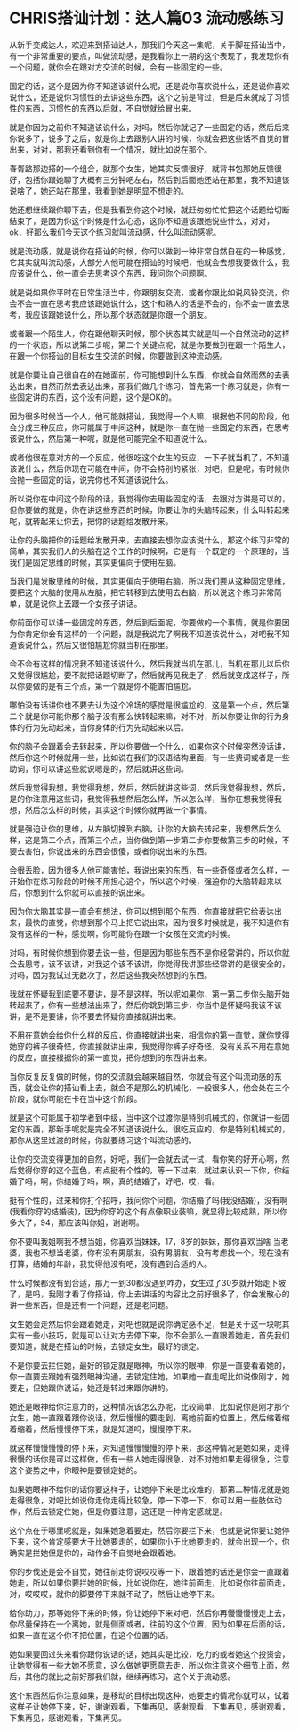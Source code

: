 # CHRIS搭讪计划：达人篇03 流动感练习

从新手变成达人，欢迎来到搭讪达人，那我们今天这一集呢，关于脚在搭讪当中，有一个非常重要的要点，叫做流动感，是我看你上一期的这个表现了，我发现你有一个问题，就你会在跟对方交流的时候，会有一些固定的一些。

固定的话，这个是因为你不知道该说什么呢，还是说你喜欢说什么，还是说你喜欢说什么，还是说你习惯性的去讲这些东西，这个之前是背过，但是后来就成了习惯性的东西，习惯性的东西以后就，不自觉就给冒出来。

就是你因为之前你不知道该说什么，对吗，然后你就记了一些固定的话，然后后来你说多了，说多了之后，就是你上去跟别人讲的时候，你就会把这些话不自觉的冒出来，对对，那我还看到你有一个情况，就比如说在那个。

春胥路那边搭的一个组合，就那个女生，她其实反馈很好，就背书包那她反馈很好，包括你跟她聊了大概有三分钟吧左右，然后到后面她还站在那里，我不知道该说啥了，她还站在那里，我看到她是明显不想走的。

她还想继续跟你聊下去，但是我看到你这个时候，就赶匆匆忙忙把这个话题给切断结束了，是因为你这个时候是什么心态，这你不知道该跟她说些什么，对对，ok，好那么我们今天这个练习就叫流动感，什么叫流动感呢。

就是流动感，就是说你在搭讪的时候，你可以做到一种非常自然自在的一种感觉，它其实就叫流动感，大部分人他可能在搭讪的时候吧，他就会去想我要做什么，我应该说什么，他一直会去思考这个东西，我问你个问题啊。

就是说如果你平时在日常生活当中，你跟朋友交流，或者你跟比如说风铃交流，你会不会一直在思考我应该跟她说什么，这个和熟人的话是不会的，你不会一直去思考，我应该跟她说什么，所以那个状态就是你跟一个朋友。

或者跟一个陌生人，你在跟他聊天时候，那个状态其实就是叫一个自然流动的这样的一个状态，所以说第二步呢，第二个关键点呢，就是你要做到在跟一个陌生人，在跟一个你搭讪的目标女生交流的时候，你要做到这种流动感。

就是你要让自己很自在的在她面前，你可能想到什么东西，你就会自然而然的去表达出来，自然而然去表达出来，那我们做几个练习，首先第一个练习就是，你有一些固定讲的东西，这个没有问题，这个是OK的。

因为很多时候当一个人，他可能就搭讪，我觉得一个人嘛，根据他不同的阶段，他会分成三种反应，你可能属于中间这种，就是你一直在抛一些固定的东西，在思考该说什么，然后第一种呢，就是他可能完全不知道说什么。

或者他很在意对方的一个反应，他很吃这个女生的反应，一下子就当机了，不知道该说什么，然后你现在可能在中间，你不会特别的紧张，对吧，但是呢，有时候你会抛一些固定的话，说完你也不知道该说什么。

所以说你在中间这个阶段的话，我觉得你去用些固定的话，去跟对方讲是可以的，但你要做的就是，你在讲这些东西的时候，你要让你的头脑转起来，什么叫转起来呢，就转起来让你去，把你的话题给发散开来。

让你的头脑把你的话题给发散开来，去直接去想你应该说什么，那这个练习非常的简单，其实我们人的头脑在这个工作的时候啊，它是有一个既定的一个原理的，当我们是固定思维的时候，其实更偏向于使用左脑。

当我们是发散思维的时候，其实更偏向于使用右脑，所以我们要从这种固定思维，要把这个大脑的使用从左脑，把它转移到去使用去右脑，所以说这个练习非常简单，就是说你上去跟一个女孩子讲话。

你前面你可以讲一些固定的东西，然后到后面呢，你要做的一个事情，就是你要因为你肯定你会有这样的一个问题，就是我说完了啊我不知道该说什么，对吧我不知道该说什么，然后又很怕尴尬你就当机在那里。

会不会有这样的情况我不知道该说什么，然后我就当机在那儿，当机在那儿以后你又觉得很尴尬，要不就把话题切断了，然后就再见我走了，然后就变成这样子，所以你要做的是有三个点，第一个就是你不能害怕尴尬。

哪怕没有话讲你也不要去认为这个冷场的感觉是很尴尬的，这是第一个点，然后第二个就是你可能你那个脑子没有那么快转起来嘛，对不对，所以你要让你的行为身体的行为先动起来，当你身体的行为先动起来以后。

你的脑子会跟着会去转起来，所以你要做一个什么，如果你这个时候突然没话讲，然后你这个时候就用一些，比如说在我们的汉语结构里面，有一些费词或者是一些助词，你可以讲这些就说嗯是的，然后就讲这些词。

然后我觉得我想，我觉得我想，然后，然后就讲这些词，然后我觉得我想，然后，是的你注意用这些词，我觉得我想然后怎么样，所以怎么样，当你在想我觉得我想，然后怎么样的时候，其实这个时候你就再做一个事情。

就是强迫让你的思维，从左脑切换到右脑，让你的大脑去转起来，我想然后怎么样，这是第二个点，而第三个点，当你做到第一步第二步你要做第三步的时候，不要去害怕，你说出来的东西会很傻，或者你说出来的东西。

会很丢脸，因为很多人他可能害怕，我说出来的东西，有一些奇怪或者怎么样，一开始你在练习阶段的时候不用担心这个，所以这个时候，强迫你的大脑转起来以后，你想到什么你就可以直接的说出来。

因为你大脑其实是一直会有想法，你可以想到那个东西，你直接就把它给表达出来，最快的直觉，你想到那个马上把它说出来，因为很多时候就是，我不知道你有没有这样的一种，感觉啊，你可能你在跟一个女孩在交流的时候。

对吗，有时候你想到你要去说一些，但是因为那些东西不是你经常讲的，所以你就会去思考，该不该讲，对我这个该不该讲，你觉得我讲那些经常讲的是很安全的，对吗，因为我试过无数次了，然后这些我突然想到的东西。

我就在怀疑我到底要不要讲，是不是这样，所以呢如果你，第一第二步你头脑开始转起来了，你有一些想法出来了，然后你跳到第三步，你当中是怀疑吗我该不该讲，是不是要讲，你不要去怀疑你直接就讲出来。

不用在意她会给你什么样的反应，你直接就讲出来，相信你的第一直觉，就你觉得她穿的裤子很奇怪，你直接就讲出来，我觉得你裤子好奇怪，没有关系不用在意她的反应，直接根据你的第一直觉，把你想到的东西讲出来。

当你反复反复做的时候，你的交流就会越来越自然，你就会有这个叫流动感的东西，就会让你的搭讪看上去，就会不是那么的机械化，一般很多人，他会处在三个阶段，就你可能在卡在当中这个阶段。

就是这个可能属于初学者到中级，当中这个过渡你是特别机械式的，你就讲一些固定的东西，那新手呢就是完全不知道该说什么，很吃反应的，你是特别机械式的，那你从这里过渡的时候，你就要练习这个叫流动感的。

让你的交流变得更加的自然，好吧，我们一会就去试一试，看你笑的好开心啊，然后觉得你穿的这个蓝色，有点挺有个性的，等一下过来，就过来认识一下你，你结婚了吗，啊，你结婚了吗，啊，真的结婚了，好吧，哎，看。

挺有个性的，过来和你打个招呼，我问你个问题，你结婚了吗(我没结婚)，没有啊(我看你穿的结婚装)，因为你穿的这个有点像职业装嘛，就显得比较成熟，所以你多大了，94，那应该叫你姐，谢谢啊。

你不要叫我姐啊我不想当姐，你喜欢当妹妹，17，8岁的妹妹，那你喜欢当啥 当老婆，我也不想当老婆，你有没有男朋友，没有男朋友，没有考虑找一个，现在没有打算，结婚的年龄，我觉得他没有吧，没有遇到合适的人。

什么时候都没有到合适，那万一到30都没遇到咋办，女生过了30岁就开始走下坡了，是吗，我刚才看了你搭讪，你上去讲话的内容比之前好很多了，你会发散心的讲一些东西，但是还有一个问题，还是老问题。

女生她会走然后你会跟着她走，对吧也就是说你确定感不足，但是关于这一块呢其实有一些小技巧，就是可以让对方去停下来，你不会那么一直跟着她走，首先我们要知道，就是在搭讪的时候，去锁定女生，最好的锁定。

不是你要去拦住她，最好的锁定就是眼神，所以你的眼神，你是一直要看着她的，你一直要去跟她有强烈眼神沟通，去锁定住她，如果她一直走呢比如说像刚才，她要走，但她跟你说话，她还是转过来跟你讲的。

她还是眼神给你注意力的，这种情况该怎么办呢，比较简单，比如说你是刚才那个女生，她一直跟着跟你说话，然后慢慢的要走到，离她前面的位置上，然后缩着缩着缩着，然后慢慢停下来，就是知道吗，慢慢停下来。

就这样慢慢慢慢的停下来，对知道慢慢慢慢的停下来，那这种情况是她如果，走得很慢的话你是可以这样做，但有一些人她走得很急，对不对她如果走得很急，注意这个姿势之中，你眼神是要锁定她的。

如果她眼神不给你的话你要这样子，让她停下来是比较难的，那第二种情况就是她走得很急，对吧比如说你走你走得比较急，停一下停一下，你可以用一些肢体动作，然后去锁定住她，但是你要注意，这还是一种肯定感就是。

这个点在于哪里呢就是，如果她急着要走，然后你要拦下来，也就是说你要让她停下来，这个肯定感要大于比她要走的，如果你小于比她要走的，就会出现一个，你确实是拦她但是你的，动作会不自觉地会跟着她。

你的步伐还是会不自觉，她往前走你说哎哎等一下，跟着她的话还是你会一直跟着她走，所以如果你要拦她的时候，比如说你在，她往前面走，比如说你往前面走，对，哎哎哎，就你的脚要停下来就不动了，然后让她停下来。

给你助力，那等她停下来的时候，你让她停下来对吧，然后你再慢慢慢慢走上去，你尽量保持在一个离她，就是侧面或者，往前的这个位置，因为如果在后面的话，如果一直在这个你不把位置，在这个位置的话。

她如果要回过头来看你跟你说话的话，她其实是比较，吃力的或者她这个投资会，让她觉得有一些大她不愿意，这么做她更愿意去走，所以你注意这个细节上面，然后，其他的就比之前好那我们就，继续再练习，这个关于流动感。

这个东西然后你注意如果，是移动的目标出现这种，她要走的情况你就可以，试着这样子让她停下来，好，谢谢观看，下集再见，感谢观看，下集再见，感谢观看，下集再见，感谢观看，下集再见。

